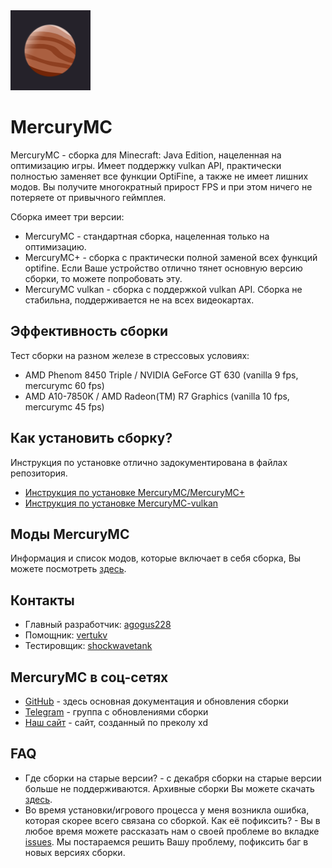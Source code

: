 <img src="icon.png" width="128">

# MercuryMC
MercuryMC - сборка для Minecraft: Java Edition, нацеленная на оптимизацию игры. Имеет поддержку vulkan API, практически полностью заменяет все функции OptiFine, а также не имеет лишних модов. Вы получите многократный прирост FPS и при этом ничего не потеряете от привычного геймплея. 

Сборка имеет три версии:
- MercuryMC - стандартная сборка, нацеленная только на оптимизацию. 
- MercuryMC+ - сборка с практически полной заменой всех функций optifine. Если Ваше устройство отлично тянет основную версию сборки, то можете попробовать эту.
- MercuryMC vulkan - сборка с поддержкой vulkan API. Сборка не стабильна, поддерживается не на всех видеокартах.

## Эффективность сборки
 Тест сборки на разном железе в стрессовых условиях:
 - AMD Phenom 8450 Triple / NVIDIA GeForce GT 630 (vanilla 9 fps, mercurymc 60 fps)
 - AMD A10-7850K / AMD Radeon(TM) R7 Graphics (vanilla 10 fps, mercurymc 45 fps)

## Как установить сборку?
  Инструкция по установке отлично задокументирована в файлах репозитория.
   - [Инструкция по установке MercuryMC/MercuryMC+](https://github.com/MercuryMC-Development-Team/MercuryMC/blob/main/MercuryMC-installation.md)
   - [Инструкция по установке MercuryMC-vulkan](https://github.com/MercuryMC-Development-Team/MercuryMC/blob/main/MercuryMCvulkan-installation.md)

## Моды MercuryMC
Информация и список модов, которые включает в себя сборка, Вы можете посмотреть [здесь](https://github.com/MercuryMC-Development-Team/MercuryMC/blob/main/mods.md).

## Контакты
- Главный разработчик: [agogus228](https:/t.me/agogus228)
- Помощник: [vertukv](https:/t.me/vertukv)
- Тестировщик: [shockwavetank](https:/t.me/shockwave0tank)

## MercuryMC в соц-сетях
- [GitHub](https://github.com/MercuryMC-Development-Team/MercuryMC) - здесь основная документация и обновления сборки
- [Telegram](https://t.me/MercuryMC_updates) - группа с обновлениями сборки
- [Наш сайт](https://www.mercurymc.ml/) - сайт, созданный по преколу xd

## FAQ
 - Где сборки на старые версии? - с декабря сборки на старые версии больше не поддерживаются. Архивные сборки Вы можете скачать [здесь](https://github.com/MercuryMC-Development-Team/MercuryMC/releases/tag/v5.1.0).
 - Во время установки/игрового процесса у меня возникла ошибка, которая скорее всего связана со сборкой. Как её пофиксить? - Вы в любое время можете рассказать нам о своей проблеме во вкладке [issues](https://github.com/MercuryMC-Development-Team/MercuryMC/issues). Мы постараемся решить Вашу проблему, пофиксить баг в новых версиях сборки.
